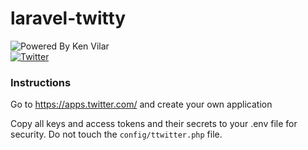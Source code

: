 # laravel-twitty
![Powered By Ken Vilar](https://img.shields.io/badge/Powered%20by-Ken%20Vilar-blue.svg)  
[![Twitter](https://img.shields.io/twitter/url/https/github.com/kenvilar/laravel-twitty/.svg?style=social)](https://twitter.com/intent/tweet?text=Wow:&url=https%3A%2F%2Fgithub.com%2Fkenvilar%2Flaravel-twitty%2F) 

### Instructions
Go to https://apps.twitter.com/ and create your own application

Copy all keys and access tokens and their secrets to your .env file for security. Do not touch the `config/ttwitter.php` file.

